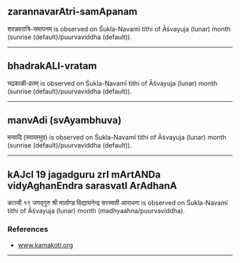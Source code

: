 ## zarannavarAtri-samApanam
शरन्नवरात्रि-समापनम् is observed on Śukla-Navamī tithi of Āśvayuja (lunar) month (sunrise (default)/puurvaviddha (default)).



---
## bhadrakALI-vratam
भद्रकाळी-व्रतम् is observed on Śukla-Navamī tithi of Āśvayuja (lunar) month (sunrise (default)/puurvaviddha (default)).



---
## manvAdi (svAyambhuva)
मन्वादि (स्वायम्भुव) is observed on Śukla-Navamī tithi of Āśvayuja (lunar) month (sunrise (default)/puurvaviddha (default)).



---
## kAJcI 19 jagadguru zrI mArtANDa vidyAghanEndra sarasvatI ArAdhanA
काञ्ची १९ जगद्गुरु श्री मार्ताण्ड विद्याघनेन्द्र सरस्वती आराधना is observed on Śukla-Navamī tithi of Āśvayuja (lunar) month (madhyaahna/puurvaviddha).


### References
* www.kamakoti.org


---
